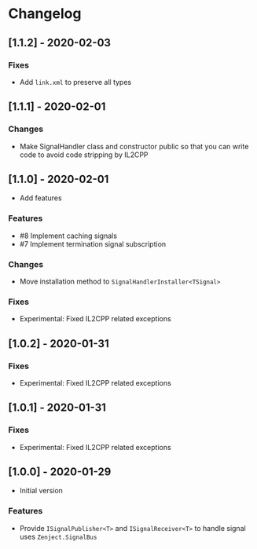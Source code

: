 # Changelog

## [1.1.2] - 2020-02-03

### Fixes

* Add `link.xml` to preserve all types

## [1.1.1] - 2020-02-01

### Changes

* Make SignalHandler class and constructor public so that you can write code to avoid code stripping by IL2CPP

## [1.1.0] - 2020-02-01

* Add features

### Features

* #8 Implement caching signals
* #7 Implement termination signal subscription

### Changes

* Move installation method to `SignalHandlerInstaller<TSignal>`

### Fixes

* Experimental: Fixed IL2CPP related exceptions

## [1.0.2] - 2020-01-31

### Fixes

* Experimental: Fixed IL2CPP related exceptions

## [1.0.1] - 2020-01-31

### Fixes

* Experimental: Fixed IL2CPP related exceptions

## [1.0.0] - 2020-01-29

* Initial version

### Features

* Provide `ISignalPublisher<T>` and `ISignalReceiver<T>` to handle signal uses `Zenject.SignalBus`
